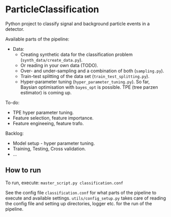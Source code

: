 # ParticleClassification

Python project to classify signal and background particle events in a detector. 

Available parts of the pipeline:

- Data:
    - Creating synthetic data for the classification problem (`synth_data/create_data.py`).
    - Or reading in your own data (TODO).
    - Over- and under-sampling and a combination of both (`sampling.py`). 
    - Train-test splitting of the data set (`train_test_splitting.py`).
    - Hyper-parameter tuning (`hyper_parameter_tuning.py`). So far, Baysian optimisation with `bayes_opt` is possible. TPE (tree parzen estimator) is coming up.

To-do:
- TPE hyper parameter tuning. 
- Feature selection, feature importance.
- Feature engineeing, feature trafo. 

Backlog:
- Model setup - hyper parameter tuning.
- Training, Testing, Cross validation.
- ...


## How to run

To run, execute: `master_script.py classification.conf`

See the config file `classification.conf` for what parts of the pipeline to execute and available settings. `utils/config_setup.py` takes care of reading the config file and setting up directories, logger etc. for the run of the pipeline.

